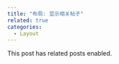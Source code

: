```yaml
---
title: "布局: 显示相关帖子"
related: true
categories:
  - Layout
---
```


This post has related posts enabled.